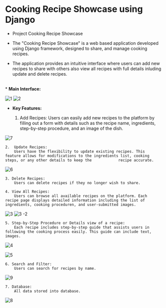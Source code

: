 # Cooking Recipe Showcase using Django
* Project Cooking Recipe Showcase

* The "Cooking Recipe Showcase" is a web based application developed using Django framework, 
designed to share, and manage cooking recipes.
* The application provides an intuitive interface where users can add new recipes to share with others also view all recipes with full details inluding update and delete recipes.
<br>
* <b>Main Interface:</b>

![1](https://github.com/PollobRay/Cooking-Recipe-Showcase-using-Django/assets/96225924/85f0ca93-29aa-4a2a-9abd-3ee4eb768a0f)
![2](https://github.com/PollobRay/Cooking-Recipe-Showcase-using-Django/assets/96225924/8cc9cac1-652a-41f3-894a-40b8d9c7089f)

* <b>Key Features:</b>

    1. Add Recipes:
        Users can easily add new recipes to the platform by filling out a form with details such as the recipe name, ingredients, step-by-step procedure, and an image of the dish.
       
![7](https://github.com/PollobRay/Cooking-Recipe-Showcase-using-Django/assets/96225924/9cacc4d3-49e8-4882-99e0-b1075f3ca416)
       
    2.  Update Recipes:
        Users have the flexibility to update existing recipes. This feature allows for modifications to the ingredients list, cooking steps, or any other details to keep the            recipe accurate.
        
![6](https://github.com/PollobRay/Cooking-Recipe-Showcase-using-Django/assets/96225924/8103434a-7239-449c-ad45-cbf432e20235)

    3. Delete Recipes:
        Users can delete recipes if they no longer wish to share.
        
    4. View All Recipes:
        Users can browse all available recipes on the platform. Each recipe page displays detailed information including the list of ingredients, cooking proceduren, and user-submitted images.
        
![3](https://github.com/PollobRay/Cooking-Recipe-Showcase-using-Django/assets/96225924/e92a0afe-d910-4efe-bd6d-0dc953b5df76)
![3 -2](https://github.com/PollobRay/Cooking-Recipe-Showcase-using-Django/assets/96225924/27251988-55be-4389-9bdc-28fe49fcf02e)
   
    5. Step-by-Step Procedure or Details view of a recipe:
        Each recipe includes step-by-step guide that assists users in following the cooking process easily. This guide can include text, images.
        
![4](https://github.com/PollobRay/Cooking-Recipe-Showcase-using-Django/assets/96225924/cf6879c8-d06e-4c29-a998-cfe4887409b4)

![5](https://github.com/PollobRay/Cooking-Recipe-Showcase-using-Django/assets/96225924/b95a0d2d-5b22-4d8e-9f4d-b87bed6b10cb)

    6. Search and Filter:
        Users can search for recipes by name.
        
![9](https://github.com/PollobRay/Cooking-Recipe-Showcase-using-Django/assets/96225924/5f8d042b-8aa9-4f68-bd87-27365d8d7e40)

    7. Database:
        All data stored into database.
        
![8](https://github.com/PollobRay/Cooking-Recipe-Showcase-using-Django/assets/96225924/3ef86c95-7829-4363-93bf-562171005e61)
